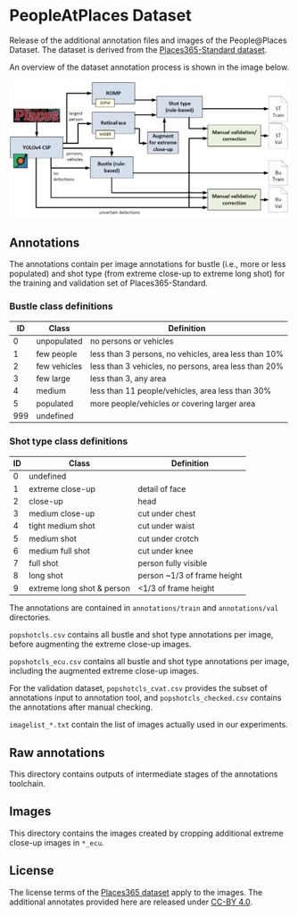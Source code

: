 # PeopleAtPlaces Dataset

Release of the additional annotation files and images of the People@Places Dataset. The dataset is derived from the [Places365-Standard dataset](http://places2.csail.mit.edu/download.html). 

An overview of the dataset annotation process is shown in the image below.

![Dataset creation diagram](dataset_creation.png?raw=true "Data creation")


## Annotations

The annotations contain per image annotations for bustle (i.e., more or less populated) and shot type (from extreme close-up to extreme long shot) for the training and validation set of Places365-Standard.

### Bustle class definitions

| ID | Class | Definition |
| ----------- | ----------- | ----------- |
| 0 | unpopulated | no persons or vehicles |
| 1 | few people | less than 3 persons, no vehicles, area less than 10% |
| 2 | few vehicles | less than 3 vehicles, no persons, area less than 20% |
| 3 | few large	| less than 3, any area |
| 4 | medium | less than 11 people/vehicles, area less than 30% |
| 5 | populated	| more people/vehicles or covering larger area |
| 999 | undefined | |

### Shot type class definitions

| ID | Class | Definition |
| ----------- | ----------- | ----------- |
| 0 | undefined | |
| 1 | extreme close-up | detail of face |
| 2 | close-up | head |
| 3 | medium close-up | cut under chest |
| 4 | tight medium shot | cut under waist |
| 5 | medium shot | cut under crotch |
| 6 | medium full shot | cut under knee |
| 7 | full shot | person fully visible |
| 8 | long shot | person ~1/3 of frame height |
| 9 | extreme long shot & person | <1/3 of frame height |

The annotations are contained in `annotations/train` and `annotations/val` directories.

`popshotcls.csv` contains all bustle and shot type annotations per image, before augmenting the extreme close-up images.

`popshotcls_ecu.csv` contains all bustle and shot type annotations per image, including the augmented extreme close-up images.

For the validation dataset, `popshotcls_cvat.csv` provides the subset of annotations input to annotation tool, and `popshotcls_checked.csv` contains the annotations after manual checking.

`imagelist_*.txt` contain the list of images actually used in our experiments.

## Raw annotations

This directory contains outputs of intermediate stages of the annotations toolchain.

## Images

This directory contains the images created by cropping additional extreme close-up images in `*_ecu`. 

## License

The license terms of the [Places365 dataset](http://places2.csail.mit.edu/download.html) apply to the images. The additional annotates provided here are released under [CC-BY 4.0](https://creativecommons.org/licenses/by/4.0/).
